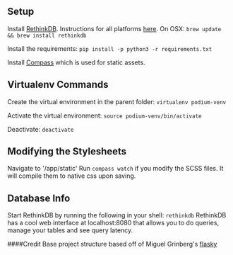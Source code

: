 ## Setup
Install [RethinkDB](http://rethinkdb.com/). Instructions for all platforms [here](http://rethinkdb.com/docs/install/). On OSX:
`brew update && brew install rethinkdb`

Install the requirements:
`pip install -p python3 -r requirements.txt`

Install [Compass](http://compass-style.org/install/) which is used for static assets. 

## Virtualenv Commands
Create the virtual environment in the parent folder:
`virtualenv podium-venv`

Activate the virtual environment:
`source podium-venv/bin/activate`

Deactivate:
`deactivate`

## Modifying the Stylesheets
Navigate to '/app/static'
Run `compass watch` if you modify the SCSS files. It will compile them to native css upon saving.

## Database Info
Start RethinkDB by running the following in your shell:
`rethinkdb`
RethinkDB has a cool web interface at localhost:8080 that allows you to do queries, manage your tables and see query latency.

####Credit
Base project structure based off of Miguel Grinberg's [flasky](https://github.com/miguelgrinberg/flasky)
